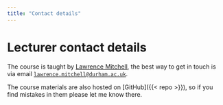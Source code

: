 ```yaml
---
title: "Contact details"
---
```


# Lecturer contact details

The course is taught by [Lawrence
Mitchell](https://www.dur.ac.uk/computer.science/staff/profile/?id=17243),
the best way to get in touch is via email
[`lawrence.mitchell@durham.ac.uk`](mailto:lawrence.mitchell@durham.ac.uk).

The course materials are also hosted on [GitHub]({{< repo >}}), so if
you find mistakes in them please let me know there.
